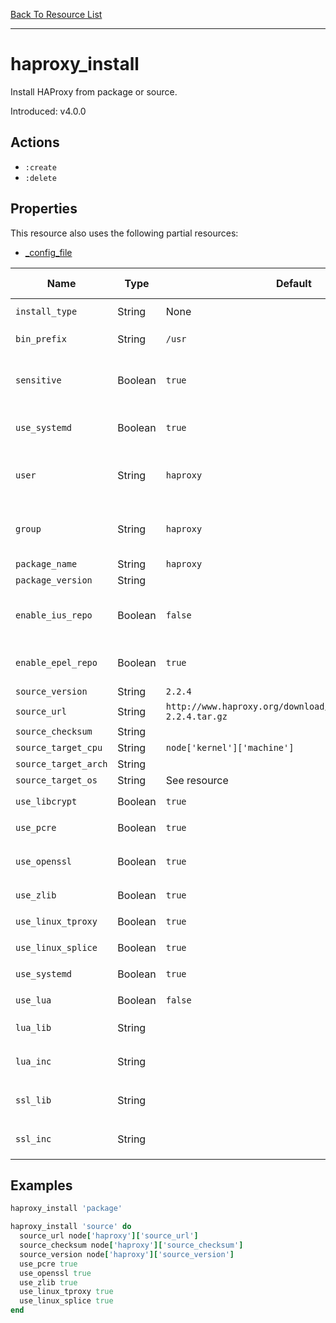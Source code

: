[Back To Resource List](https://github.com/sous-chefs/haproxy#resources)

---

# haproxy_install

Install HAProxy from package or source.

Introduced: v4.0.0

## Actions

* `:create`
* `:delete`

## Properties

This resource also uses the following partial resources:

* [_config_file](https://github.com/sous-chefs/haproxy/tree/master/documentation/partial_config_file.md)

| Name                 | Type        | Default                                                          | Description                                                                    | Allowed Values      |
| -------------------- | ----------- | ---------------------------------------------------------------- | ------------------------------------------------------------------------------ | ------------------- |
| `install_type`       | String      | None                                                             | Set the installation type                                                      | `package`, `source` |
| `bin_prefix`         | String      | `/usr`                                                           | Set the source compile prefix                                                  |
| `sensitive`          | Boolean     | `true`                                                           | Ensure that sensitive resource data is not logged by the chef-client           |
| `use_systemd`        | Boolean     | `true`                                                           | Evalues whether to use systemd based on the nodes init package                 |
| `user`               | String      | `haproxy`                                                        | Similar to "uid" but uses the UID of user name `<user name>` from /etc/passwd  |
| `group`              | String      | `haproxy`                                                        | Similar to "gid" but uses the GID of group name `<group name>` from /etc/group |
| `package_name`       | String      | `haproxy`                                                        |                                                                                |
| `package_version`    | String      |                                                                  |                                                                                |
| `enable_ius_repo`    | Boolean     | `false`                                                          | Enables the IUS package repo for Centos to install versions >1.5               |
| `enable_epel_repo`   | Boolean     | `true`                                                           | Enables the epel repo for RHEL based operating systems                         |
| `source_version`     | String      | `2.2.4`                                                          |                                                                                |
| `source_url`         | String      | `http://www.haproxy.org/download/2.2.4/src/haproxy-2.2.4.tar.gz` |                                                                                |
| `source_checksum`    | String      |                                                                  |                                                                                |
| `source_target_cpu`  | String      | `node['kernel']['machine']`                                      |                                                                                |
| `source_target_arch` | String      |                                                                  |                                                                                |
| `source_target_os`   | String      | See resource                                                     |                                                                                |
| `use_libcrypt`       | Boolean     | `true`                                                           |                                                                                | `true`, `false`     |
| `use_pcre`           | Boolean     | `true`                                                           |                                                                                | `true`, `false`     |
| `use_openssl`        | Boolean     | `true`                                                           | Include openssl support (https://openssl.org)                                  | `true`, `false`     |
| `use_zlib`           | Boolean     | `true`                                                           | Include ZLIB support                                                           | `true`, `false`     |
| `use_linux_tproxy`   | Boolean     | `true`                                                           |                                                                                | `true`, `false`     |
| `use_linux_splice`   | Boolean     | `true`                                                           |                                                                                | `true`, `false`     |
| `use_systemd`        | Boolean     | `true`                                                           |                                                                                | `true`, `false`     |
| `use_lua`            | Boolean     | `false`                                                          | Include Lua support                                                            | `true`, `false`     |
| `lua_lib`            | String      |                                                                  | Path for lua library files ex: `/opt/lib-5.3.5/lib`                            |
| `lua_inc`            | String      |                                                                  | Path for lua library files ex: `/opt/lib-5.3.5/include`                        |
| `ssl_lib`            | String      |                                                                  | Path for openssl library files ex: `/usr/local/openssl/lib`                    |
| `ssl_inc`            | String      |                                                                  | Path for openssl includes files ex: `/usr/local/openssl/inc`                   |

## Examples

```ruby
haproxy_install 'package'
```

```ruby
haproxy_install 'source' do
  source_url node['haproxy']['source_url']
  source_checksum node['haproxy']['source_checksum']
  source_version node['haproxy']['source_version']
  use_pcre true
  use_openssl true
  use_zlib true
  use_linux_tproxy true
  use_linux_splice true
end
```

